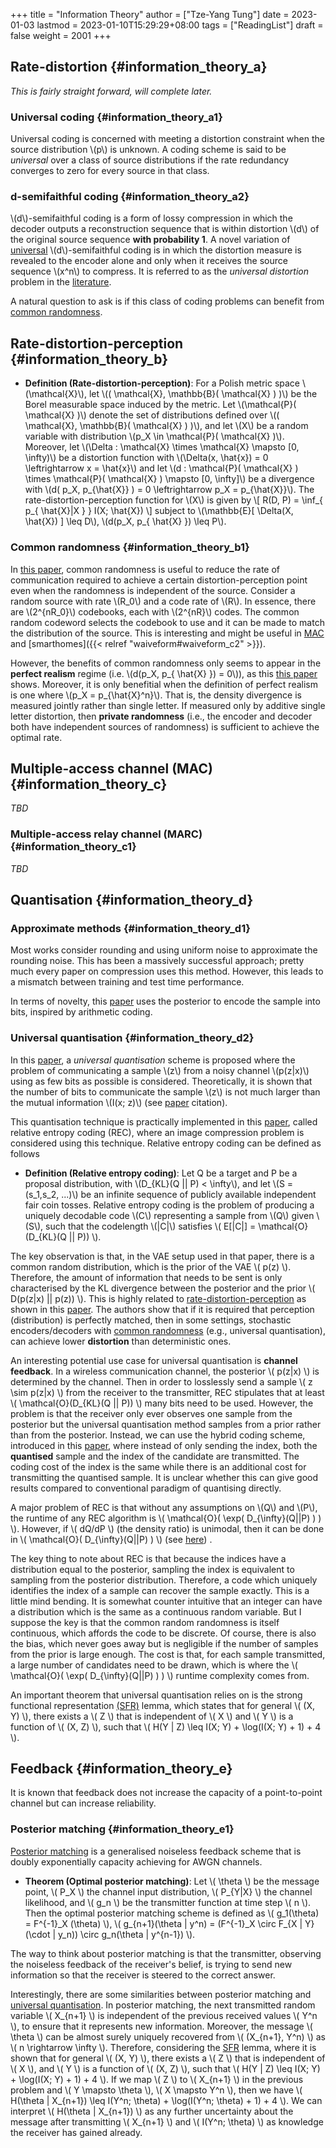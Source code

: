 +++
title = "Information Theory"
author = ["Tze-Yang Tung"]
date = 2023-01-03
lastmod = 2023-01-10T15:29:29+08:00
tags = ["ReadingList"]
draft = false
weight = 2001
+++

## Rate-distortion {#information_theory_a}

_This is fairly straight forward, will complete later._


### Universal coding {#information_theory_a1}

Universal coding is concerned with meeting a distortion constraint when the source distribution \\(p\\) is unknown.
A coding scheme is said to be _universal_ over a class of source distributions if the rate redundancy converges to zero for every source in that class.


### d-semifaithful coding {#information_theory_a2}

\\(d\\)-semifaithful coding is a form of lossy compression in which the decoder outputs a reconstruction sequence that is within distortion \\(d\\) of the original source sequence **with probability 1**.
A novel variation of [universal](#information_theory_a1) \\(d\\)-semifaithful coding is in which the distortion measure is revealed to the encoder alone and only when it receives the source sequence \\(x^n\\) to compress.
It is referred to as the _universal distortion_ problem in the [literature](https://dx.doi.org/10.1109/ISIT50566.2022.9834395).

A natural question to ask is if this class of coding problems can benefit from [common randomness](#information_theory_b1).


## Rate-distortion-perception {#information_theory_b}

-   **Definition (Rate-distortion-perception)**:
    For a Polish metric space \\(\mathcal{X}\\), let \\(( \mathcal{X}, \mathbb{B}( \mathcal{X} ) )\\) be the Borel measurable space induced by the metric.
    Let \\(\mathcal{P}( \mathcal{X} )\\) denote the set of distributions defined over \\(( \mathcal{X}, \mathbb{B}( \mathcal{X} ) )\\), and let \\(X\\) be a random variable with distribution \\(p\_X \in \mathcal{P}( \mathcal{X} )\\).
    Moreover, let \\(\Delta : \mathcal{X} \times \mathcal{X} \mapsto [0, \infty)\\) be a distortion function with \\(\Delta(x, \hat{x}) = 0 \leftrightarrow x = \hat{x}\\) and let \\(d : \mathcal{P}( \mathcal{X} ) \times \mathcal{P}( \mathcal{X} ) \mapsto [0, \infty]\\) be a divergence with \\(d( p\_X, p\_{\hat{X}} ) = 0 \leftrightarrow p\_X = p\_{\hat{X}}\\).
    The rate-distortion-perception function for \\(X\\) is given by
    \\[ R(D, P) = \inf\_{ p\_{ \hat{X}|X } } I(X; \hat{X}) \\]
    subject to \\(\mathbb{E}[ \Delta(X, \hat{X}) ] \leq D\\), \\(d(p\_X, p\_{ \hat{X} }) \leq P\\).


### Common randomness {#information_theory_b1}

In [this paper](https://arxiv.org/abs/2202.04147), common randomness is useful to reduce the rate of communication required to achieve a certain distortion-perception point even when the randomness is independent of the source.
Consider a random source with rate \\(R\_0\\) and a code rate of \\(R\\). In essence, there are \\(2^{nR\_0}\\) codebooks, each with \\(2^{nR}\\) codes.
The common random codeword selects the codebook to use and it can be made to match the distribution of the source.
This is interesting and might be useful in [MAC](#information_theory_c) and [smarthomes]({{< relref "waiveform#waiveform_c2" >}}).

However, the benefits of common randomness only seems to appear in the **perfect realism** regime (i.e. \\(d(p\_X, p\_{ \hat{X} }) = 0\\)), as this [this paper](http://dx.doi.org/10.1109/JSAIT.2022.3231820) shows.
Moreover, it is only benefitial when the definition of perfect realism is one where \\(p\_X = p\_{\hat{X}^n}\\).
That is, the density divergence is measured jointly rather than single letter.
If measured only by additive single letter distortion, then **private randomness** (i.e., the encoder and decoder both have independent sources of randomness) is sufficient to achieve the optimal rate.


## Multiple-access channel (MAC) {#information_theory_c}

_TBD_


### Multiple-access relay channel (MARC) {#information_theory_c1}

_TBD_


## Quantisation {#information_theory_d}


### Approximate methods {#information_theory_d1}

Most works consider rounding and using uniform noise to approximate the rounding noise.
This has been a massively successful approach; pretty much every paper on compression uses this method.
However, this leads to a mismatch between training and test time performance.

In terms of novelty, this [paper](https://proceedings.mlr.press/v119/yang20a.html) uses the posterior to encode the sample into bits, inspired by arithmetic coding.


### Universal quantisation {#information_theory_d2}

In this [paper](https://proceedings.neurips.cc/paper/2020/file/92049debbe566ca5782a3045cf300a3c-Paper.pdf), a _universal quantisation_ scheme is proposed where the problem of communicating a sample \\(z\\) from a noisy channel \\(p(z|x)\\) using as few bits as possible is considered.
Theoretically, it is shown that the number of bits to communicate the sample \\(z\\) is not much larger than the mutual information \\(I(x; z)\\) (see [paper](https://proceedings.neurips.cc/paper/2020/file/92049debbe566ca5782a3045cf300a3c-Paper.pdf) citation).

This quantisation technique is practically implemented in this [paper](https://arxiv.org/abs/2010.01185), called relative entropy coding (REC), where an image compression problem is considered using this technique.
Relative entropy coding can be defined as follows

-   **Definition (Relative entropy coding)**:
    Let Q be a target and P be a proposal distribution, with \\(D\_{KL}(Q || P) < \infty\\), and let \\(S = (s\_1,s\_2, ...)\\) be an infinite sequence of publicly available independent fair coin tosses.
    Relative entropy coding is the problem of producing a uniquely decodable code \\(C\\) representing a sample from \\(Q\\) given \\(S\\), such that the codelength \\(|C|\\)  satisfies \\( E[|C|] = \mathcal{O}(D\_{KL}(Q || P)) \\).

The key observation is that, in the VAE setup used in that paper, there is a common random distribution, which is the prior of the VAE \\( p(z) \\).
Therefore, the amount of information that needs to be sent is only characterised by the KL divergence between the posterior and the prior \\( D(p(z|x) || p(z)) \\).
This is highly related to [rate-distortion-perception](#information_theory_b) as shown in this [paper](https://arxiv.org/abs/2102.09270).
The authors show that if it is required that perception (distribution) is perfectly matched, then in some settings, stochastic encoders/decoders with [common randomness](#information_theory_b1) (e.g., universal quantisation), can achieve lower **distortion** than deterministic ones.

An interesting potential use case for universal quantisation is **channel feedback**.
In a wireless communication channel, the posterior \\( p(z|x) \\) is determined by the channel.
Then in order to losslessly send a sample \\( z \sim p(z|x) \\) from the receiver to the transmitter,
REC stipulates that at least \\( \mathcal{O}(D\_{KL}(Q || P)) \\) many bits need to be used.
However, the problem is that the receiver only ever observes one sample from the posterior but the universal quantisation method samples from a prior rather than from the posterior.
Instead, we can use the hybrid coding scheme, introduced in this [paper](https://proceedings.mlr.press/v162/theis22a.html), where instead of only sending the index, both the **quantised** sample and the index of the candidate are transmitted.
The coding cost of the index is the same while there is an additional cost for transmitting the quantised sample.
It is unclear whether this can give good results compared to conventional paradigm of quantising directly.

A major problem of REC is that without any assumptions on \\(Q\\) and \\(P\\), the runtime of any REC algorithm is \\( \mathcal{O}( \exp( D\_{\infty}(Q||P) ) ) \\).
However, if \\( dQ/dP \\) (the density ratio) is unimodal, then it can be done in \\( \mathcal{O}( D\_{\infty}(Q||P) ) \\) (see [here](https://arxiv.org/abs/2010.01185)) .

The key thing to note about REC is that because the indices have a distribution equal to the posterior, sampling the index is equivalent to sampling from the posterior distribution.
Therefore, a code which uniquely identifies the index of a sample can recover the sample exactly.
This is a little mind bending. It is somewhat counter intuitive that an integer can have a distribution which is the same as a continuous random variable.
But I suppose the key is that the common random randomness is itself continuous, which affords the code to be discrete.
Of course, there is also the bias, which never goes away but is negligible if the number of samples from the prior is large enough.
The cost is that, for each sample transmitted, a large number of candidates need to be drawn, which is where the \\( \mathcal{O}( \exp( D\_{\infty}(Q||P) ) ) \\) runtime complexity comes from.

An important theorem that universal quantisation relies on is the strong functional representation [(SFR)](http://dx.doi.org/10.1109/TIT.2018.2865570) lemma, which states that for general \\( (X, Y) \\), there exists a \\( Z \\) that is independent of \\( X \\) and \\( Y \\) is a function of \\( (X, Z) \\), such that \\( H(Y | Z) \leq I(X; Y) + \log(I(X; Y) + 1) + 4 \\).


## Feedback {#information_theory_e}

It is known that feedback does not increase the capacity of a point-to-point channel but can increase reliability.


### Posterior matching {#information_theory_e1}

[Posterior matching](http://dx.doi.org/10.1109/TIT.2011.2104992) is a generalised noiseless feedback scheme that is doubly exponentially capacity achieving for AWGN channels.

-   **Theorem (Optimal posterior matching)**:
    Let \\( \theta \\) be the message point, \\( P\_X \\) the channel input distribution, \\( P\_{Y|X} \\) the channel likelihood, and \\( g\_n \\) be the transmitter function at time step \\( n \\).
    Then the optimal posterior matching scheme is defined as \\( g\_1(\theta) = F^{-1}\_X (\theta) \\), \\( g\_{n+1}(\theta | y^n) = (F^{-1}\_X \circ F\_{X | Y}(\cdot | y\_n)) \circ g\_n(\theta | y^{n-1}) \\).

The way to think about posterior matching is that the transmitter, observing the noiseless feedback of the receiver's belief, is trying to send new information so that the receiver is steered to the correct answer.

Interestingly, there are some similarities between posterior matching and [universal quantisation](#information_theory_d2).
In posterior matching, the next transmitted random variable \\( X\_{n+1} \\) is independent of the previous received values \\( Y^n \\), to ensure that it represents new information.
Moreover, the message \\( \theta \\) can be almost surely uniquely recovered from \\( (X\_{n+1}, Y^n) \\) as \\( n \rightarrow \infty \\).
Therefore, considering the [SFR](http://dx.doi.org/10.1109/TIT.2018.2865570) lemma, where it is shown that for general \\( (X, Y) \\), there exists a \\( Z \\) that is independent of \\( X \\), and \\( Y \\) is a function of \\( (X, Z) \\), such that \\( H(Y | Z) \leq I(X; Y) + \log(I(X; Y) + 1) + 4 \\).
If we map \\( Z \\) to \\( X\_{n+1} \\) in the previous problem and \\( Y \mapsto \theta \\), \\( X \mapsto Y^n \\), then we have \\( H(\theta | X\_{n+1}) \leq I(Y^n; \theta) + \log(I(Y^n; \theta) + 1) + 4 \\).
We can interpret \\( H(\theta | X\_{n+1}) \\) as any further uncertainty about the message after transmitting \\( X\_{n+1} \\) and \\( I(Y^n; \theta) \\) as knowledge the receiver has gained already.
